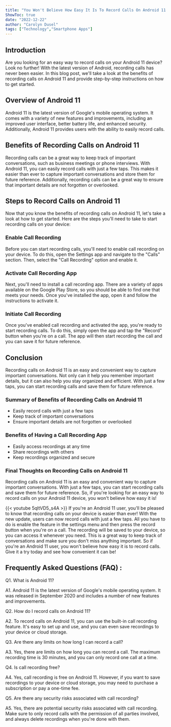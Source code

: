 ```yaml
---
title: "You Won't Believe How Easy It Is To Record Calls On Android 11!"
ShowToc: true 
date: "2022-12-22"
author: "Carolyn Dusel" 
tags: ["Technology","Smartphone Apps"]
---
```

## Introduction 

Are you looking for an easy way to record calls on your Android 11 device? Look no further! With the latest version of Android, recording calls has never been easier. In this blog post, we'll take a look at the benefits of recording calls on Android 11 and provide step-by-step instructions on how to get started. 

## Overview of Android 11

Android 11 is the latest version of Google's mobile operating system. It comes with a variety of new features and improvements, including an improved user interface, better battery life, and enhanced security. Additionally, Android 11 provides users with the ability to easily record calls. 

## Benefits of Recording Calls on Android 11

Recording calls can be a great way to keep track of important conversations, such as business meetings or phone interviews. With Android 11, you can easily record calls with just a few taps. This makes it easier than ever to capture important conversations and store them for future reference. Additionally, recording calls can be a great way to ensure that important details are not forgotten or overlooked. 

## Steps to Record Calls on Android 11

Now that you know the benefits of recording calls on Android 11, let's take a look at how to get started. Here are the steps you'll need to take to start recording calls on your device: 

### Enable Call Recording

Before you can start recording calls, you'll need to enable call recording on your device. To do this, open the Settings app and navigate to the "Calls" section. Then, select the "Call Recording" option and enable it. 

### Activate Call Recording App

Next, you'll need to install a call recording app. There are a variety of apps available on the Google Play Store, so you should be able to find one that meets your needs. Once you've installed the app, open it and follow the instructions to activate it. 

### Initiate Call Recording

Once you've enabled call recording and activated the app, you're ready to start recording calls. To do this, simply open the app and tap the "Record" button when you're on a call. The app will then start recording the call and you can save it for future reference. 

## Conclusion

Recording calls on Android 11 is an easy and convenient way to capture important conversations. Not only can it help you remember important details, but it can also help you stay organized and efficient. With just a few taps, you can start recording calls and save them for future reference. 

### Summary of Benefits of Recording Calls on Android 11

- Easily record calls with just a few taps
- Keep track of important conversations
- Ensure important details are not forgotten or overlooked

### Benefits of Having a Call Recording App

- Easily access recordings at any time
- Share recordings with others
- Keep recordings organized and secure

### Final Thoughts on Recording Calls on Android 11

Recording calls on Android 11 is an easy and convenient way to capture important conversations. With just a few taps, you can start recording calls and save them for future reference. So, if you're looking for an easy way to record calls on your Android 11 device, you won't believe how easy it is!

{{< youtube 5qltVD5_s4A >}} 
If you're an Android 11 user, you'll be pleased to know that recording calls on your device is easier than ever! With the new update, users can now record calls with just a few taps. All you have to do is enable the feature in the settings menu and then press the record button when you're on a call. The recording will be saved to your device, so you can access it whenever you need. This is a great way to keep track of conversations and make sure you don't miss anything important. So if you're an Android 11 user, you won't believe how easy it is to record calls. Give it a try today and see how convenient it can be!

## Frequently Asked Questions (FAQ) :
Q1. What is Android 11?

A1. Android 11 is the latest version of Google's mobile operating system. It was released in September 2020 and includes a number of new features and improvements.

Q2. How do I record calls on Android 11?

A2. To record calls on Android 11, you can use the built-in call recording feature. It's easy to set up and use, and you can even save recordings to your device or cloud storage.

Q3. Are there any limits on how long I can record a call?

A3. Yes, there are limits on how long you can record a call. The maximum recording time is 30 minutes, and you can only record one call at a time.

Q4. Is call recording free?

A4. Yes, call recording is free on Android 11. However, if you want to save recordings to your device or cloud storage, you may need to purchase a subscription or pay a one-time fee.

Q5. Are there any security risks associated with call recording?

A5. Yes, there are potential security risks associated with call recording. Make sure to only record calls with the permission of all parties involved, and always delete recordings when you're done with them.



